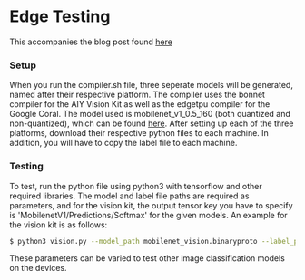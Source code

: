 # Edge Testing
This accompanies the blog post found [here](https://medium.com/@NextGen_Coders/edge-neural-compute-devices-787f9fd09f6b)
### Setup

When you run the compiler.sh file, three seperate models will be generated, named after their respective platform. The compiler uses the bonnet compiler for the AIY Vision Kit as well as the edgetpu compiler for the Google Coral. The model used is mobilenet_v1_0.5_160 (both quantized and non-quantized), which can be found [here](https://www.tensorflow.org/lite/guide/hosted_models). After setting up each of the three platforms, download their respective python files to each machine. In addition, you will have to copy the label file to each machine.

### Testing

To test, run the python file using python3 with tensorflow and other required libraries. The model and label file paths are required as parameters, and for the vision kit, the output tensor key you have to specify is 'MobilenetV1/Predictions/Softmax' for the given models. An example for the vision kit is as follows:
```sh
$ python3 vision.py --model_path mobilenet_vision.binaryproto --label_path mobilenet_labels.txt --input test.jpg --input_size 160 --output_key MobilenetV1/Predictions/Softmax
```
These parameters can be varied to test other image classification models on the devices.
